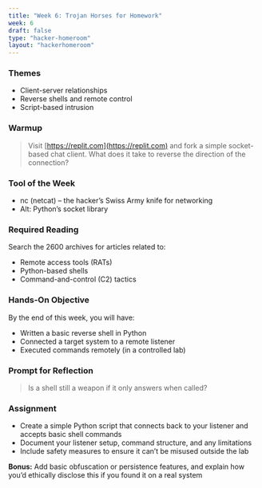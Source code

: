 ```yaml
---
title: "Week 6: Trojan Horses for Homework"
week: 6
draft: false
type: "hacker-homeroom"
layout: "hackerhomeroom"
---
```


### Themes

- Client-server relationships
- Reverse shells and remote control
- Script-based intrusion

### Warmup

> Visit [https://replit.com](https://replit.com) and fork a simple socket-based chat client. What does it take to reverse the direction of the connection?

### Tool of the Week

- nc (netcat) – the hacker’s Swiss Army knife for networking
- Alt: Python’s socket library

### Required Reading

Search the 2600 archives for articles related to:
- Remote access tools (RATs)
- Python-based shells
- Command-and-control (C2) tactics

### Hands-On Objective

By the end of this week, you will have:

- Written a basic reverse shell in Python
- Connected a target system to a remote listener
- Executed commands remotely (in a controlled lab)

### Prompt for Reflection

> Is a shell still a weapon if it only answers when called?

### Assignment

- Create a simple Python script that connects back to your listener and accepts basic shell commands
- Document your listener setup, command structure, and any limitations
- Include safety measures to ensure it can’t be misused outside the lab

**Bonus:** Add basic obfuscation or persistence features, and explain how you’d ethically disclose this if you found it on a real system
